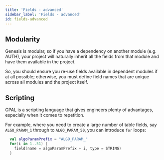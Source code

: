 ```yaml
---
title: 'Fields - advanced'
sidebar_label: 'Fields - advanced'
id: fields-advanced
---
```


## Modularity

Genesis is modular, so if you have a dependency on another module (e.g. AUTH), your project will naturally inherit all the fields from that module and have them available in the project. 

So, you should ensure you re-use fields available in dependent modules if at all possible; otherwise, you must define field names that are unique across all modules and the project itself.

## Scripting

GPAL is a scripting language that gives engineers plenty of advantages, especially when it comes to repetition. 

For example, where you need to create a large number of table fields, say `ALGO_PARAM_1` through to `ALGO_PARAM_50`, you can introduce `for` loops:

```kotlin
  val algoParamPrefix = "ALGO_PARAM_"
  for(i in 1..51) {
    field(name = algoParamPrefix + i, type = STRING)
  }
```
